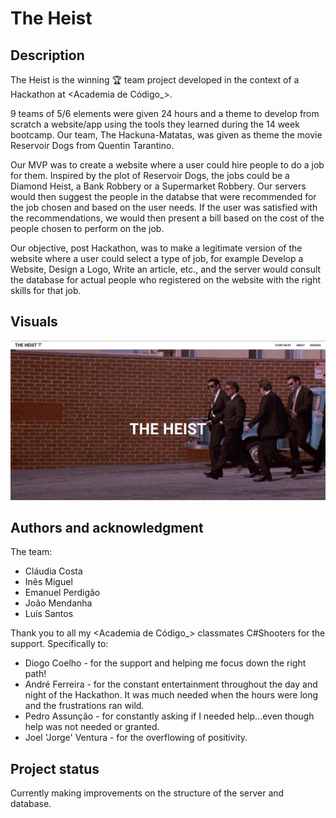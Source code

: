 # The Heist

## Description
The Heist is the winning 🏆 team project developed in the context of a Hackathon at <Academia de Código_>.

9 teams of 5/6 elements were given 24 hours and a theme to develop from scratch a website/app using the tools they learned during the 14 week bootcamp.
Our team, The Hackuna-Matatas, was given as theme the movie Reservoir Dogs from Quentin Tarantino.

Our MVP was to create a website where a user could hire people to do a job for them. Inspired by the plot of Reservoir Dogs, the jobs could be a Diamond Heist, a Bank Robbery or a Supermarket Robbery.
Our servers would then suggest the people in the databse that were recommended for the job chosen and based on the user needs. If the user was satisfied with the recommendations, we would then present a bill based on the cost of the people chosen to perform on the job.

Our objective, post Hackathon, was to make a legitimate version of the website where a user could select a type of job, for example Develop a Website, Design a Logo, Write an article, etc., and the server would consult the database for actual people who registered on the website with the right skills for that job.

## Visuals

![Landing Page](https://github.com/ljeronimos/ljeronimos/blob/main/TheHeist/screenshots/landingPage.png?raw=true)

## Authors and acknowledgment
The team:
- Cláudia Costa
- Inês Miguel
- Emanuel Perdigão
- João Mendanha
- Luís Santos

Thank you to all my <Academia de Código_> classmates C#Shooters for the support. Specifically to:
- Diogo Coelho - for the support and helping me focus down the right path!
- André Ferreira - for the constant entertainment throughout the day and night of the Hackathon. It was much needed when the hours were long and the frustrations ran wild.
- Pedro Assunção - for constantly asking if I needed help...even though help was not needed or granted.
- Joel 'Jorge' Ventura - for the overflowing of positivity.
 
## Project status
Currently making improvements on the structure of the server and database.
